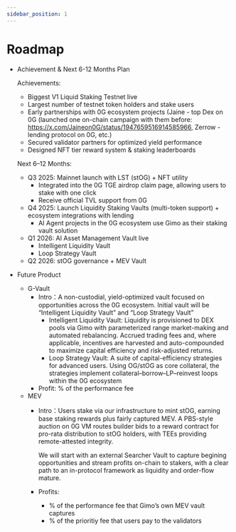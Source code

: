 ```yaml
---
sidebar_position: 1
---
```


# Roadmap

- Achievement & Next 6-12 Months Plan
    
    Achievements:
    
    - Biggest V1 Liquid Staking Testnet live
    - Largest number of testnet token holders and stake users
    - Early partnerships with 0G ecosystem projects (Jaine - top Dex on 0G (launched one on-chain campaign with them before: https://x.com/Jaineon0G/status/1947659516914585966, Zerrow - lending protocol on 0G, etc.)
    - Secured validator partners for optimized yield performance
    - Designed NFT tier reward system & staking leaderboards
    
    Next 6–12 Months:
    
    - Q3 2025: Mainnet launch with LST (stOG) + NFT utility
        - Integrated into the 0G TGE airdrop claim page, allowing users to stake with one click
        - Receive official TVL support from 0G
    - Q4 2025: Launch Liquidity Staking Vaults (multi-token support) + ecosystem integrations with lending
        - AI Agent projects in the 0G ecosystem use Gimo as their staking vault solution
    - Q1 2026: AI Asset Management Vault live
        - Intelligent Liquidity Vault
        - Loop Strategy Vault
    - Q2 2026: stOG governance + MEV Vault
    
- Future Product
    - G-Vault
        - Intro：A non-custodial, yield-optimized vault focused on opportunities across the 0G ecosystem. Initial vault will be “Intelligent Liquidity Vault” and “Loop Strategy Vault”
            - Intelligent Liquidity Vault: Liquidity is provisioned to DEX pools via Gimo with parameterized range market-making and automated rebalancing. Accrued trading fees and, where applicable, incentives are harvested and auto-compounded to maximize capital efficiency and risk-adjusted returns.
            - Loop Strategy Vault: A suite of capital-efficiency strategies for advanced users. Using OG/stOG as core collateral, the strategies implement collateral–borrow–LP–reinvest loops within the 0G ecosystem
        - Profit: % of the performance fee
    - MEV
        - Intro：Users stake via our infrastructure to mint stOG, earning base staking rewards plus fairly captured MEV. A PBS-style auction on 0G VM routes builder bids to a reward contract for pro-rata distribution to stOG holders, with TEEs providing remote-attested integrity.
            
            
            We will start with an external Searcher Vault to capture begining opportunities and stream profits on-chain to stakers, with a clear path to an in-protocol framework as liquidity and order-flow mature.
            
        - Profits:
            - % of the performance fee that Gimo’s own MEV vault captures
            - % of the prioritiy fee that users pay to the validators